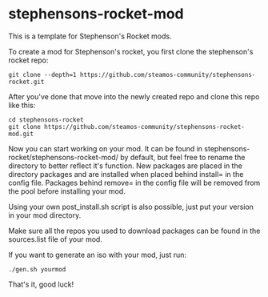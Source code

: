 # stephensons-rocket-mod
This is a template for Stephenson's Rocket mods.

To create a mod for Stephenson's rocket, you first clone the stephenson's rocket repo:

    git clone --depth=1 https://github.com/steamos-community/stephensons-rocket.git

After you've done that move into the newly created repo and clone this repo like this:

    cd stephensons-rocket
    git clone https://github.com/steamos-community/stephensons-rocket-mod.git

Now you can start working on your mod. It can be found in stephensons-rocket/stephensons-rocket-mod/ by default, but feel free to rename the directory to better reflect it's function. New packages are placed in the directory packages and are installed when placed behind install= in the config file. Packages behind remove= in the config file will be removed from the pool before installing your mod.

Using your own post_install.sh script is also possible, just put your version in your mod directory.

Make sure all the repos you used to download packages can be found in the sources.list file of your mod.

If you want to generate an iso with your mod, just run:

    ./gen.sh yourmod

That's it, good luck!
